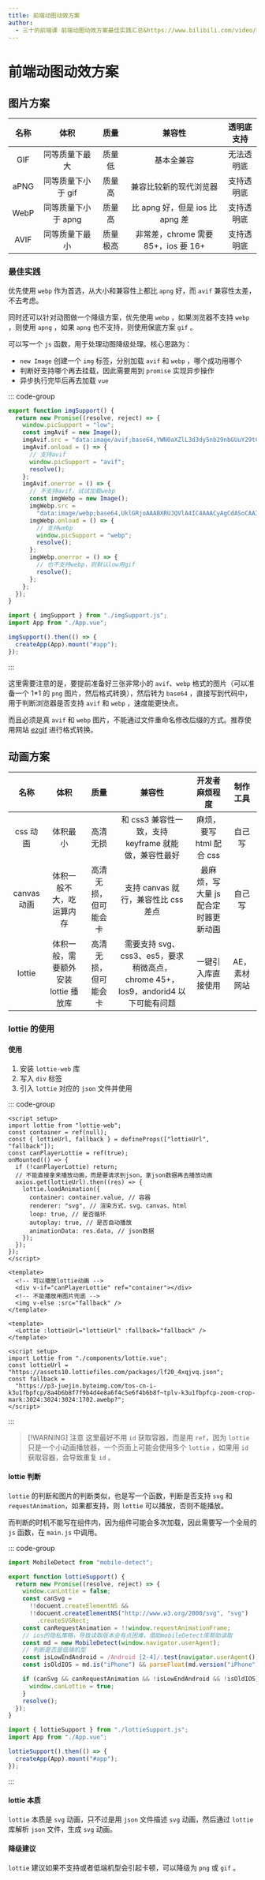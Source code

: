```yaml
---
title: 前端动图动效方案
author:
  - 三十的前端课 前端动图动效方案最佳实践汇总&https://www.bilibili.com/video/BV1rqTEzxExT/
---
```


# 前端动图动效方案

## 图片方案

| 名称 |        体积         |   质量   |               兼容性                | 透明底支持 |
| :--: | :-----------------: | :------: | :---------------------------------: | :--------: |
| GIF  |   同等质量下最大    |  质量低  |             基本全兼容              | 无法透明底 |
| aPNG | 同等质量下小于 gif  |  质量高  |       兼容比较新的现代浏览器        | 支持透明底 |
| WebP | 同等质量下小于 apng |  质量高  |   比 apng 好，但是 ios 比 apng 差   | 支持透明底 |
| AVIF |   同等质量下最小    | 质量极高 | 非常差，chrome 需要 85+，ios 要 16+ | 支持透明底 |

### 最佳实践

优先使用 `webp` 作为首选，从大小和兼容性上都比 `apng` 好，而 `avif` 兼容性太差，不去考虑。

同时还可以针对动图做一个降级方案，优先使用 `webp` ，如果浏览器不支持 `webp` ，则使用 `apng` ，如果 `apng` 也不支持，则使用保底方案 `gif` 。

可以写一个 `js` 函数，用于处理动图降级处理。核心思路为：

- `new Image` 创建一个 `img` 标签，分别加载 `avif` 和 `webp` ，哪个成功用哪个
- 判断好支持哪个再去挂载<word text="DOM"/>，因此需要用到 `promise` 实现异步操作
- 异步执行完毕后再去加载 `vue`

::: code-group

```js [imgSupport.js]
export function imgSupport() {
  return new Promise((resolve, reject) => {
    window.picSupport = "low";
    const imgAvif = new Image();
    imgAvif.src = "data:image/avif;base64,YWN0aXZlL3d3dy5nb29nbGUuY29tCg==";
    imgAvif.onload = () => {
      // 支持avif
      window.picSupport = "avif";
      resolve();
    };
    imgAvif.onerror = () => {
      // 不支持avif，试试加载webp
      const imgWebp = new Image();
      imgWebp.src =
        "data:image/webp;base64,UklGRjoAAABXRUJQVlA4IC4AAACyAgCdASoCAAIALmk0mk0iIiIiIgBoSygABc6WWgAA/veff/0PP8bA//LwYAAA";
      imgWebp.onload = () => {
        // 支持webp
        window.picSupport = "webp";
        resolve();
      };
      imgWebp.onerror = () => {
        // 也不支持webp，则默认low用gif
        resolve();
      };
    };
  });
}
```

```js [main.js]
import { imgSupport } from "./imgSupport.js";
import App from "./App.vue";

imgSupport().then(() => {
  createApp(App).mount("#app");
});
```

:::

这里需要注意的是，要提前准备好三张非常小的 `avif`、`webp` 格式的图片（可以准备一个 1\*1 的 `png` 图片，然后格式转换），然后转为 `base64` ，直接写到代码中，用于判断浏览器是否支持 `avif` 和 `webp` ，速度能更快点。

而且必须是真 `avif` 和 `webp` 图片，不能通过文件重命名修改后缀的方式。推荐使用网站 [ezgif](https://ezgif.com/) 进行格式转换。

## 动画方案

|    名称     |                 体积                 |         质量         |                                      兼容性                                      |            开发者麻烦程度            |   制作工具   |
| :---------: | :----------------------------------: | :------------------: | :------------------------------------------------------------------------------: | :----------------------------------: | :----------: |
|  css 动画   |               体积最小               |       高清无损       |               和 css3 兼容性一致，支持 keyframe 就能做，兼容性最好               |       麻烦，要写 html 配合 css       |    自己写    |
| canvas 动画 |       体积一般不大，吃运算内存       | 高清无损，但可能会卡 |                       支持 canvas 就行，兼容性比 css 差点                        | 最麻烦，写大量 js 配合定时器更新动画 |    自己写    |
|   lottie    | 体积一般，需要额外安装 lottie 播放库 | 高清无损，但可能会卡 | 需要支持 svg、css3、es5，要求稍微高点，chrome 45+，los9，andorid4 以下可能有问题 |          一键引入库直接使用          | AE，素材网站 |

### lottie 的使用

#### 使用

1. 安装 `lottie-web` 库
2. 写入 `div` 标签
3. 引入 `lottie` 对应的 `json` 文件并使用

::: code-group

```vue [lottie.vue]
<script setup>
import lottie from "lottie-web";
const container = ref(null);
const { lottieUrl, fallback } = defineProps(["lottieUrl", "fallback"]);
const canPlayerLottie = ref(true);
onMounted(() => {
  if (!canPlayerLottie) return;
  // 不能直接拿来播放动画，而是要请求到json，拿json数据再去播放动画
  axios.get(lottieUrl).then((res) => {
    lottie.loadAnimation({
      container: container.value, // 容器
      renderer: "svg", // 渲染方式，svg、canvas、html
      loop: true, // 是否循环
      autoplay: true, // 是否自动播放
      animationData: res.data, // json数据
    });
  });
});
</script>

<template>
  <!-- 可以播放lottie动画 -->
  <div v-if="canPlayerLottie" ref="container"></div>
  <!-- 不能播放用图片兜底 -->
  <img v-else :src="fallback" />
</template>
```

```vue [App.vue]
<template>
  <Lottie :lottieUrl="lottieUrl" :fallback="fallback" />
</template>

<script setup>
import Lottie from "./components/lottie.vue";
const lottieUrl = "https://assets10.lottiefiles.com/packages/lf20_4xqjvq.json";
const fallback =
  "https://p3-juejin.byteimg.com/tos-cn-i-k3u1fbpfcp/8a4b6b8f7f9b4d4e8a6f4c5e6f4b6b8f~tplv-k3u1fbpfcp-zoom-crop-mark:3024:3024:3024:1702.awebp?";
</script>
```

:::

> [!WARNING] 注意
> 这里最好不用 `id` 获取容器，而是用 `ref`，因为 `lottie` 只是一个小动画播放器，一个页面上可能会使用多个 `lottie` ，如果用 `id` 获取容器，会导致重复 `id` 。

#### lottie 判断

`lottie` 的判断和图片的判断类似，也是写一个函数，判断是否支持 `svg` 和 `requestAnimation`，如果都支持，则 `lottie` 可以播放，否则不能播放。

而判断的时机不能写在组件内，因为组件可能会多次加载，因此需要写一个全局的 `js` 函数，在 `main.js` 中调用。

::: code-group

```js [lottieSupport.js]
import MobileDetect from "mobile-detect";

export function lottieSupport() {
  return new Promise((resolve, reject) => {
    window.canLottie = false;
    const canSvg =
      !!docuent.createElementNS &&
      !!docuent.createElementNS("http://www.w3.org/2000/svg", "svg")
        .createSVGRect;
    const canRequestAnimation = !!window.requestAnimationFrame;
    // ios的隐私策略，导致读取版本会有点困难，借助mobileDetect库帮助读取
    const md = new MobileDetect(window.navigator.userAgent);
    // 判断是否是低端机型
    const isLowEndAndroid = /Android [2-4]/.test(navigator.userAgent());
    const isOldIOS = md.is("iPhone") && parseFloat(md.version("iPhone")) < 10;

    if (canSvg && canRequestAnimation && !isLowEndAndroid && !isOldIOS) {
      window.canLottie = true;
    }
    resolve();
  });
}
```

```js [main.js]
import { lottieSupport } from "./lottieSupport.js";
import App from "./App.vue";

lottieSupport().then(() => {
  createApp(App).mount("#app");
});
```

:::

#### lottie 本质

`lottie` 本质是 `svg` 动画，只不过是用 `json` 文件描述 `svg` 动画，然后通过 `lottie` 库解析 `json` 文件，生成 `svg` 动画。

#### 降级建议

`lottie` 建议如果不支持或者低端机型会引起卡顿，可以降级为 `png` 或 `gif` 。
